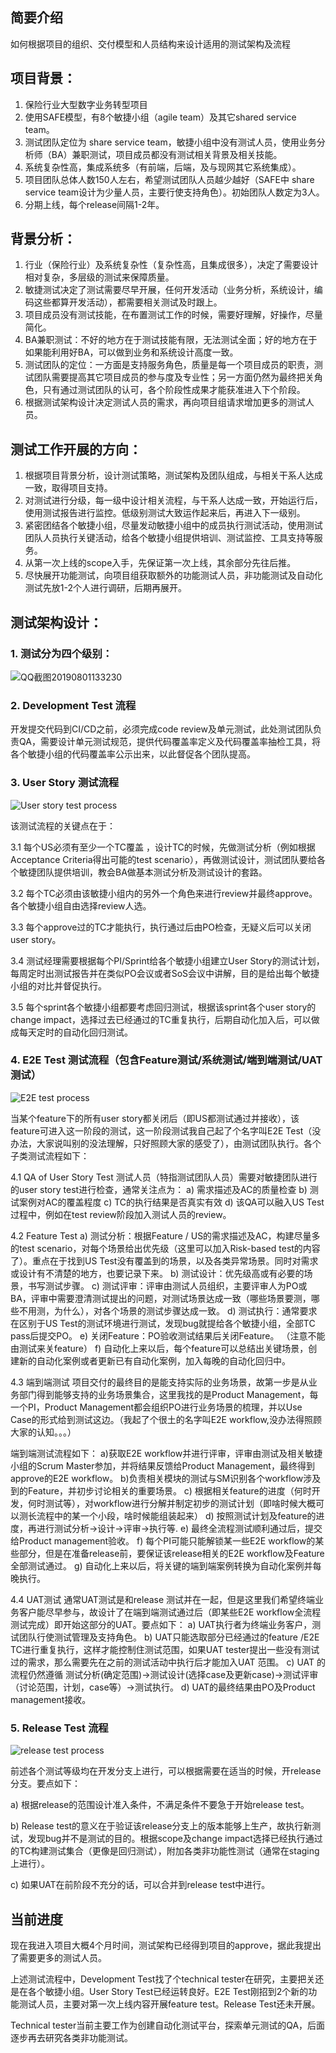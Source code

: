 ## 简要介绍 
如何根据项目的组织、交付模型和人员结构来设计适用的测试架构及流程

## 项目背景：
1. 保险行业大型数字业务转型项目
2. 使用SAFE模型，有8个敏捷小组（agile team）及其它shared service team。
3. 测试团队定位为 share service team，敏捷小组中没有测试人员，使用业务分析师（BA）兼职测试，项目成员都没有测试相关背景及相关技能。
4. 系统复杂性高，集成系统多（有前端，后端，及与现网其它系统集成）。
5. 项目团队总体人数150人左右，希望测试团队人员越少越好（SAFE中 share service team设计为少量人员，主要行使支持角色）。初始团队人数定为3人。
6. 分期上线，每个release间隔1-2年。

## 背景分析：
1. 行业（保险行业）及系统复杂性（复杂性高，且集成很多），决定了需要设计相对复杂，多层级的测试来保障质量。
2. 敏捷测试决定了测试需要尽早开展，任何开发活动（业务分析，系统设计，编码这些都算开发活动），都需要相关测试及时跟上。
3. 项目成员没有测试技能，在布置测试工作的时候，需要好理解，好操作，尽量简化。
4. BA兼职测试：不好的地方在于测试技能有限，无法测试全面；好的地方在于如果能利用好BA，可以做到业务和系统设计高度一致。
5. 测试团队的定位：一方面是支持服务角色，质量是每一个项目成员的职责，测试团队需要提高其它项目成员的参与度及专业性；另一方面仍然为最终把关角色，只有通过测试团队的认可，各个阶段性成果才能获准进入下个阶段。
6. 根据测试架构设计决定测试人员的需求，再向项目组请求增加更多的测试人员。

## 测试工作开展的方向：
1. 根据项目背景分析，设计测试策略，测试架构及团队组成，与相关干系人达成一致，取得项目支持。
2. 对测试进行分级，每一级中设计相关流程，与干系人达成一致，开始运行后，使用测试报告进行监控。低级别测试大致运作起来后，再进入下一级别。
3. 紧密团结各个敏捷小组，尽量发动敏捷小组中的成员执行测试活动，使用测试团队人员执行关键活动，给各个敏捷小组提供培训、测试监控、工具支持等服务。
4. 从第一次上线的scope入手，先保证第一次上线，其余部分先往后推。
5. 尽快展开功能测试，向项目组获取额外的功能测试人员，非功能测试及自动化测试先放1-2个人进行调研，后期再展开。

## 测试架构设计：
### 1. 测试分为四个级别：

![QQ截图20190801133230](https://user-images.githubusercontent.com/46529280/62290110-d2529b80-b460-11e9-81fd-c7e3206524ff.png)

### 2. Development Test 流程
开发提交代码到CI/CD之前，必须完成code review及单元测试，此处测试团队负责QA，需要设计单元测试规范，提供代码覆盖率定义及代码覆盖率抽检工具，将各个敏捷小组的代码覆盖率公示出来，以此督促各个团队提高。

### 3. User Story 测试流程
![User story test process](https://user-images.githubusercontent.com/46529280/62290375-88b68080-b461-11e9-8c05-20a2f57c04d4.png)

该测试流程的关键点在于：

3.1 每个US必须有至少一个TC覆盖 ，设计TC的时候，先做测试分析（例如根据Acceptance Criteria得出可能的test scenario），再做测试设计，测试团队要给各个敏捷团队提供培训，教会BA做基本测试分析及测试设计的套路。 

3.2 每个TC必须由该敏捷小组内的另外一个角色来进行review并最终approve。各个敏捷小组自由选择review人选。

3.3 每个approve过的TC才能执行，执行通过后由PO检查，无疑义后可以关闭user story。

3.4 测试经理需要根据每个PI/Sprint给各个敏捷小组建立User Story的测试计划，每周定时出测试报告并在类似PO会议或者SoS会议中讲解，目的是给出每个敏捷小组的对比并督促执行。

3.5 每个sprint各个敏捷小组都要考虑回归测试，根据该sprint各个user story的change impact，选择过去已经通过的TC重复执行，后期自动化加入后，可以做成每天定时的自动化回归测试。

### 4. E2E Test 测试流程（包含Feature测试/系统测试/端到端测试/UAT测试）
![E2E test process](https://user-images.githubusercontent.com/46529280/62291118-4d1cb600-b463-11e9-8121-4039802922ba.png)

当某个feature下的所有user story都关闭后（即US都测试通过并接收），该feature可进入这一阶段的测试，这一阶段测试我自己起了个名字叫E2E Test（没办法，大家说叫别的没法理解，只好照顾大家的感受了），由测试团队执行。各个子类测试流程如下：

4.1 QA of User Story Test
测试人员（特指测试团队人员）需要对敏捷团队进行的user story test进行检查，通常关注点为：
a) 需求描述及AC的质量检查
b) 测试案例对AC的覆盖程度
c) TC的执行结果是否真实有效
d) 该QA可以融入US Test过程中，例如在test review阶段加入测试人员的review。

4.2 Feature Test
a) 测试分析：根据Feature / US的需求描述及AC，构建尽量多的test scenario，对每个场景给出优先级（这里可以加入Risk-based test的内容了）。重点在于找到US Test没有覆盖到的场景，以及各类异常场景。同时对需求或设计有不清楚的地方，也要记录下来。
b) 测试设计：优先级高或有必要的场景，书写测试步骤。
c) 测试评审：评审由测试人员组织，主要评审人为PO或BA，评审中需要澄清测试提出的问题，对测试场景达成一致（哪些场景要测，哪些不用测，为什么），对各个场景的测试步骤达成一致。
d) 测试执行：通常要求在区别于US Test的测试环境进行测试，发现bug就提给各个敏捷小组，全部TC pass后提交PO。
e) 关闭Feature：PO验收测试结果后关闭Feature。 （注意不能由测试来关feature）
f) 自动化上来以后，每个feature可以总结出关键场景，创建新的自动化案例或者更新已有自动化案例，加入每晚的自动化回归中。

4.3 端到端测试
项目交付的最终目的是能支持实际的业务场景，故第一步是从业务部门得到能够支持的业务场景集合，这里我找的是Product Management，每一个PI，Product Management都会组织PO进行业务场景的梳理，并以Use Case的形式给到测试这边。（我起了个很土的名字叫E2E workflow,没办法得照顾大家的认知。。。）

端到端测试流程如下：
a)获取E2E workflow并进行评审，评审由测试及相关敏捷小组的Scrum Master参加，并将结果反馈给Product Management，最终得到approve的E2E workflow。
b)负责相关模块的测试与SM识别各个workflow涉及到的Feature，并初步讨论相关的重要场景。
c) 根据相关feature的进度（何时开发，何时测试等），对workflow进行分解并制定初步的测试计划（即啥时候大概可以测长流程中的某一个小段，啥时候能组装起来）
d) 按照测试计划及feature的进度，再进行测试分析->设计->评审->执行等.
e) 最终全流程测试顺利通过后，提交给Product management验收。
f) 每个PI可能只能解锁某一些E2E workflow的某些部分，但是在准备release前，要保证该release相关的E2E workflow及Feature 全部测试通过。
g) 自动化上来以后，将关键的端到端案例转换为自动化案例并每晚执行。

4.4 UAT测试
通常UAT测试是和release 测试并在一起，但是这里我们希望终端业务客户能尽早参与，故设计了在端到端测试通过后（即某些E2E workflow全流程测试完成）即开始这部分的UAT。要点如下：
a) UAT执行者为终端业务客户，测试团队行使测试管理及支持角色。
b) UAT只能选取部分已经通过的feature /E2E TC进行重复执行，这样才能控制住测试范围，如果UAT tester提出一些没有测试过的需求，那么需要先在之前的测试活动中执行后才能加入UAT 范围。
c) UAT 的流程仍然遵循 测试分析(确定范围)->测试设计(选择case及更新case)->测试评审（讨论范围，计划，case等）->测试执行。
d) UAT的最终结果由PO及Product management接收。

### 5. Release Test 流程
![release test process](https://user-images.githubusercontent.com/46529280/62294013-447bae00-b46a-11e9-94c9-98b9bb13650f.png)

前述各个测试等级均在开发分支上进行，可以根据需要在适当的时候，开release分支。要点如下：

a) 根据release的范围设计准入条件，不满足条件不要急于开始release test。

b) Release test的意义在于验证该release分支上的版本能够上生产，故执行新测试，发现bug并不是测试的目的。根据scope及change impact选择已经执行通过的TC构建测试集合（更像是回归测试），附加各类非功能性测试（通常在staging上进行）。

c) 如果UAT在前阶段不充分的话，可以合并到release test中进行。


## 当前进度

现在我进入项目大概4个月时间，测试架构已经得到项目的approve，据此我提出了需要更多的测试人员。

上述测试流程中，Development Test找了个technical tester在研究，主要把关还是在各个敏捷小组。User Story Test已经运转良好。E2E Test刚招到2个新的功能测试人员，主要对第一次上线内容开展feature test。Release Test还未开展。

Technical tester当前主要工作为创建自动化测试平台，探索单元测试的QA，后面逐步再去研究各类非功能测试。

